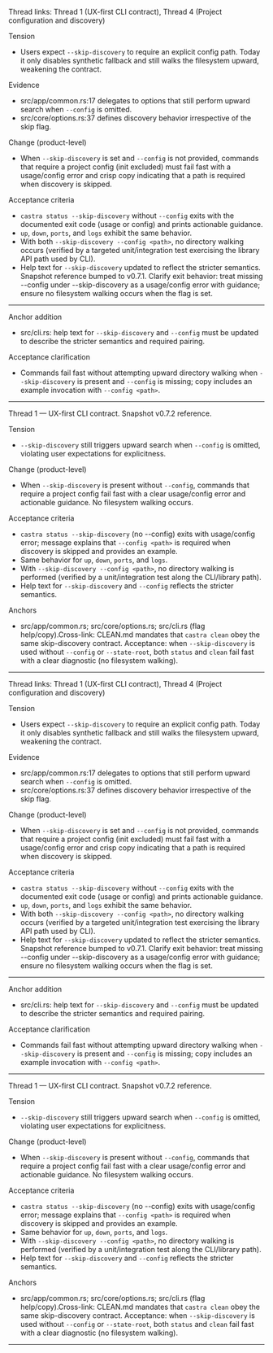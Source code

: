 Thread links: Thread 1 (UX-first CLI contract), Thread 4 (Project configuration and discovery)

Tension
- Users expect `--skip-discovery` to require an explicit config path. Today it only disables synthetic fallback and still walks the filesystem upward, weakening the contract.

Evidence
- src/app/common.rs:17 delegates to options that still perform upward search when `--config` is omitted.
- src/core/options.rs:37 defines discovery behavior irrespective of the skip flag.

Change (product-level)
- When `--skip-discovery` is set and `--config` is not provided, commands that require a project config (init excluded) must fail fast with a usage/config error and crisp copy indicating that a path is required when discovery is skipped.

Acceptance criteria
- `castra status --skip-discovery` without `--config` exits with the documented exit code (usage or config) and prints actionable guidance.
- `up`, `down`, `ports`, and `logs` exhibit the same behavior.
- With both `--skip-discovery --config <path>`, no directory walking occurs (verified by a targeted unit/integration test exercising the library API path used by CLI).
- Help text for `--skip-discovery` updated to reflect the stricter semantics.
Snapshot reference bumped to v0.7.1. Clarify exit behavior: treat missing --config under --skip-discovery as a usage/config error with guidance; ensure no filesystem walking occurs when the flag is set.

---

Anchor addition
- src/cli.rs: help text for `--skip-discovery` and `--config` must be updated to describe the stricter semantics and required pairing.

Acceptance clarification
- Commands fail fast without attempting upward directory walking when `--skip-discovery` is present and `--config` is missing; copy includes an example invocation with `--config <path>`.

---

Thread 1 — UX-first CLI contract. Snapshot v0.7.2 reference.

Tension
- `--skip-discovery` still triggers upward search when `--config` is omitted, violating user expectations for explicitness.

Change (product-level)
- When `--skip-discovery` is present without `--config`, commands that require a project config fail fast with a clear usage/config error and actionable guidance. No filesystem walking occurs.

Acceptance criteria
- `castra status --skip-discovery` (no --config) exits with usage/config error; message explains that `--config <path>` is required when discovery is skipped and provides an example.
- Same behavior for `up`, `down`, `ports`, and `logs`.
- With `--skip-discovery --config <path>`, no directory walking is performed (verified by a unit/integration test along the CLI/library path).
- Help text for `--skip-discovery` and `--config` reflects the stricter semantics.

Anchors
- src/app/common.rs; src/core/options.rs; src/cli.rs (flag help/copy).Cross-link: CLEAN.md mandates that `castra clean` obey the same skip-discovery contract. Acceptance: when `--skip-discovery` is used without `--config` or `--state-root`, both `status` and `clean` fail fast with a clear diagnostic (no filesystem walking).

---

Thread links: Thread 1 (UX-first CLI contract), Thread 4 (Project configuration and discovery)

Tension
- Users expect `--skip-discovery` to require an explicit config path. Today it only disables synthetic fallback and still walks the filesystem upward, weakening the contract.

Evidence
- src/app/common.rs:17 delegates to options that still perform upward search when `--config` is omitted.
- src/core/options.rs:37 defines discovery behavior irrespective of the skip flag.

Change (product-level)
- When `--skip-discovery` is set and `--config` is not provided, commands that require a project config (init excluded) must fail fast with a usage/config error and crisp copy indicating that a path is required when discovery is skipped.

Acceptance criteria
- `castra status --skip-discovery` without `--config` exits with the documented exit code (usage or config) and prints actionable guidance.
- `up`, `down`, `ports`, and `logs` exhibit the same behavior.
- With both `--skip-discovery --config <path>`, no directory walking occurs (verified by a targeted unit/integration test exercising the library API path used by CLI).
- Help text for `--skip-discovery` updated to reflect the stricter semantics.
Snapshot reference bumped to v0.7.1. Clarify exit behavior: treat missing --config under --skip-discovery as a usage/config error with guidance; ensure no filesystem walking occurs when the flag is set.

---

Anchor addition
- src/cli.rs: help text for `--skip-discovery` and `--config` must be updated to describe the stricter semantics and required pairing.

Acceptance clarification
- Commands fail fast without attempting upward directory walking when `--skip-discovery` is present and `--config` is missing; copy includes an example invocation with `--config <path>`.

---

Thread 1 — UX-first CLI contract. Snapshot v0.7.2 reference.

Tension
- `--skip-discovery` still triggers upward search when `--config` is omitted, violating user expectations for explicitness.

Change (product-level)
- When `--skip-discovery` is present without `--config`, commands that require a project config fail fast with a clear usage/config error and actionable guidance. No filesystem walking occurs.

Acceptance criteria
- `castra status --skip-discovery` (no --config) exits with usage/config error; message explains that `--config <path>` is required when discovery is skipped and provides an example.
- Same behavior for `up`, `down`, `ports`, and `logs`.
- With `--skip-discovery --config <path>`, no directory walking is performed (verified by a unit/integration test along the CLI/library path).
- Help text for `--skip-discovery` and `--config` reflects the stricter semantics.

Anchors
- src/app/common.rs; src/core/options.rs; src/cli.rs (flag help/copy).Cross-link: CLEAN.md mandates that `castra clean` obey the same skip-discovery contract. Acceptance: when `--skip-discovery` is used without `--config` or `--state-root`, both `status` and `clean` fail fast with a clear diagnostic (no filesystem walking).

---
